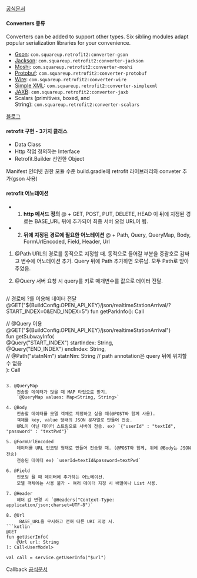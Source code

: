 [공식문서](https://square.github.io/retrofit/)

#### Converters 종류
Converters can be added to support other types. Six sibling modules adapt popular serialization libraries for your convenience.

- [Gson](https://github.com/google/gson): `com.squareup.retrofit2:converter-gson`
- [Jackson](https://github.com/FasterXML/jackson): `com.squareup.retrofit2:converter-jackson`
- [Moshi](https://github.com/square/moshi/): `com.squareup.retrofit2:converter-moshi`
- [Protobuf](https://developers.google.com/protocol-buffers/): `com.squareup.retrofit2:converter-protobuf`
- [Wire](https://github.com/square/wire): `com.squareup.retrofit2:converter-wire`
- [Simple XML](http://simple.sourceforge.net/): `com.squareup.retrofit2:converter-simplexml`
- [JAXB](https://docs.oracle.com/javase/tutorial/jaxb/intro/index.html): `com.squareup.retrofit2:converter-jaxb`
- Scalars (primitives, boxed, and String): `com.squareup.retrofit2:converter-scalars`


[블로그](https://velog.io/@jeongminji4490/Android-Retrofit)


#### retrofit 구현 - 3가지 클래스
- Data Class
- Http 작업 정의하는 Interface
- Retrofit.Builder 선언한 Object

Manifest 인터넷 권한
모듈 수준 build.gradle에 retrofit 라이브러리와 conveter 추가(gson 사용)


#### retrofit 어노테이션
- 1. **http 메서드 정의**
	@ + GET, POST, PUT, DELETE, HEAD
	이 뒤에 지정된 경로는 BASE_URL 뒤에 추가되어 최종 서버 요청 URL이 됨.


- 2. **뒤에 지정된 경로에 필요한 어노테이션**
	@ + Path, Query, QueryMap, Body, FormUrlEncoded, Field, Header, Url

1. @Path
	URL의 경로를 동적으로 지정할 때. 
	동적으로 들어갈 부분을 중괄호로 감싸고 변수에 어노테이션 추가.
	Query 뒤에 Path 추가하면 오류남. 모두 Path로 받아주었음.

2. @Query
	서버 요청 시 query를 키로 매개변수를 값으로 데이터 전달.
	```kotlin
// 경로에 ?를 이용해 데이터 전달
@GET("${BuildConfig.OPEN_API_KEY}/json/realtimeStationArrival/?START_INDEX=0&END_INDEX=5")
    fun getParkInfo(): Call<ParkInfoModel>

// @Query 이용
@GET("${BuildConfig.OPEN_API_KEY}/json/realtimeStationArrival")  
fun getSubwayInfo(  
    @Query("START_INDEX") startIndex: String,  
    @Query("END_INDEX") endIndex: String,  
    // @Path("statnNm") statnNm: String // path annotation은 query 뒤에 위치할 수 없음  
): Call<SubwayDTO>
```

3. @QueryMap
	전송할 데이터가 많을 때 MAP 타입으로 받기.
	`@QueryMap values: Map<String, String>`

4. @Body
	전송할 데이터를 모델 객체로 지정하고 싶을 때(@POST와 함께 사용).
	객체를 key, value 형태의 JSON 문자열로 만들어 전송.
	URL이 아닌 데이터 스트림으로 서버에 전송. ex) `{"userId" : "textId", "password" : "textPwd"}`

5. @FormUrlEncoded
	데이터를 URL 인코딩 형태로 만들어 전송할 때. (@POST와 함께, 위에 @Body는 JSON 전송)
	전송된 데이터 ex) `userId=textId&password=textPwd`

6. @Field
	인코딩 될 때 데이터에 추가하는 어노테이션.
	모델 객체에는 사용 불가 - 여러 데이터 지정 시 배열이나 List 사용.

7. @Header
	헤더 값 변경 시 `@Headers("Context-Type: application/json;charset=UTF-8")`

8. @Url
	 BASE_URL을 무시하고 전혀 다른 URI 지정 시.
```kotlin
@GET
fun getUserInfo(
	@Url url: String
): Call<UserModel>

val call = service.getUserInfo("$url")
 ```



Callback [공식문서](https://square.github.io/retrofit/2.x/retrofit/retrofit2/Callback.html)

